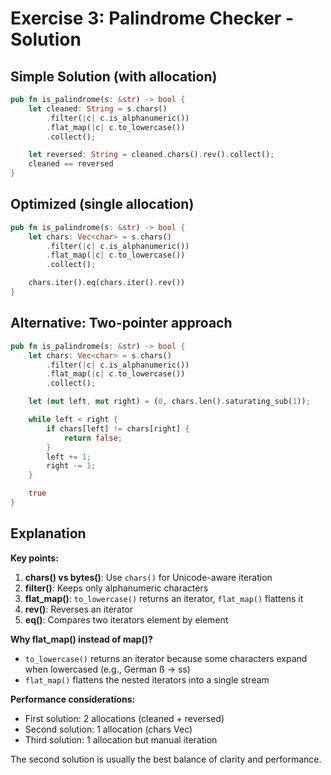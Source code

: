 # Exercise 3: Palindrome Checker - Solution

## Simple Solution (with allocation)

```rust
pub fn is_palindrome(s: &str) -> bool {
    let cleaned: String = s.chars()
        .filter(|c| c.is_alphanumeric())
        .flat_map(|c| c.to_lowercase())
        .collect();

    let reversed: String = cleaned.chars().rev().collect();
    cleaned == reversed
}
```

## Optimized (single allocation)

```rust
pub fn is_palindrome(s: &str) -> bool {
    let chars: Vec<char> = s.chars()
        .filter(|c| c.is_alphanumeric())
        .flat_map(|c| c.to_lowercase())
        .collect();

    chars.iter().eq(chars.iter().rev())
}
```

## Alternative: Two-pointer approach

```rust
pub fn is_palindrome(s: &str) -> bool {
    let chars: Vec<char> = s.chars()
        .filter(|c| c.is_alphanumeric())
        .flat_map(|c| c.to_lowercase())
        .collect();

    let (mut left, mut right) = (0, chars.len().saturating_sub(1));

    while left < right {
        if chars[left] != chars[right] {
            return false;
        }
        left += 1;
        right -= 1;
    }

    true
}
```

## Explanation

**Key points:**
1. **chars() vs bytes()**: Use `chars()` for Unicode-aware iteration
2. **filter()**: Keeps only alphanumeric characters
3. **flat_map()**: `to_lowercase()` returns an iterator, `flat_map()` flattens it
4. **rev()**: Reverses an iterator
5. **eq()**: Compares two iterators element by element

**Why flat_map() instead of map()?**
- `to_lowercase()` returns an iterator because some characters expand when lowercased (e.g., German ß → ss)
- `flat_map()` flattens the nested iterators into a single stream

**Performance considerations:**
- First solution: 2 allocations (cleaned + reversed)
- Second solution: 1 allocation (chars Vec)
- Third solution: 1 allocation but manual iteration

The second solution is usually the best balance of clarity and performance.
